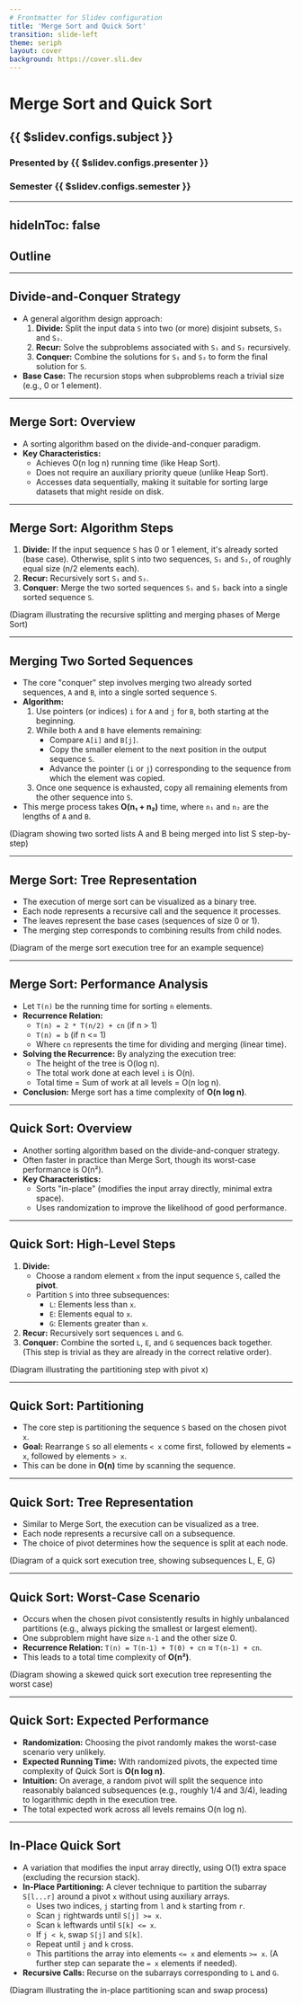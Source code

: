 ```yaml
---
# Frontmatter for Slidev configuration
title: 'Merge Sort and Quick Sort'
transition: slide-left
theme: seriph
layout: cover
background: https://cover.sli.dev
---
```


# Merge Sort and Quick Sort
## {{ $slidev.configs.subject }}
### Presented by {{ $slidev.configs.presenter }}
### Semester {{ $slidev.configs.semester }}

---
hideInToc: false
---

## Outline

<toc mode="onlySiblings" minDepth="2" columns="1"/>


---

## Divide-and-Conquer Strategy

* A general algorithm design approach:
    1.  **Divide:** Split the input data `S` into two (or more) disjoint subsets, `S₁` and `S₂`.
    2.  **Recur:** Solve the subproblems associated with `S₁` and `S₂` recursively.
    3.  **Conquer:** Combine the solutions for `S₁` and `S₂` to form the final solution for `S`.
* **Base Case:** The recursion stops when subproblems reach a trivial size (e.g., 0 or 1 element).

---

## Merge Sort: Overview

* A sorting algorithm based on the divide-and-conquer paradigm.
* **Key Characteristics:**
    * Achieves O(n log n) running time (like Heap Sort).
    * Does not require an auxiliary priority queue (unlike Heap Sort).
    * Accesses data sequentially, making it suitable for sorting large datasets that might reside on disk.

---

## Merge Sort: Algorithm Steps

1.  **Divide:** If the input sequence `S` has 0 or 1 element, it's already sorted (base case). Otherwise, split `S` into two sequences, `S₁` and `S₂`, of roughly equal size (n/2 elements each).
2.  **Recur:** Recursively sort `S₁` and `S₂`.
3.  **Conquer:** Merge the two sorted sequences `S₁` and `S₂` back into a single sorted sequence `S`.

(Diagram illustrating the recursive splitting and merging phases of Merge Sort)

---

## Merging Two Sorted Sequences

* The core "conquer" step involves merging two already sorted sequences, `A` and `B`, into a single sorted sequence `S`.
* **Algorithm:**
    1. Use pointers (or indices) `i` for `A` and `j` for `B`, both starting at the beginning.
    2. While both `A` and `B` have elements remaining:
        * Compare `A[i]` and `B[j]`.
        * Copy the smaller element to the next position in the output sequence `S`.
        * Advance the pointer (`i` or `j`) corresponding to the sequence from which the element was copied.
    3. Once one sequence is exhausted, copy all remaining elements from the other sequence into `S`.
* This merge process takes **O(n₁ + n₂)** time, where `n₁` and `n₂` are the lengths of `A` and `B`.

(Diagram showing two sorted lists A and B being merged into list S step-by-step)

---

## Merge Sort: Tree Representation

* The execution of merge sort can be visualized as a binary tree.
* Each node represents a recursive call and the sequence it processes.
* The leaves represent the base cases (sequences of size 0 or 1).
* The merging step corresponds to combining results from child nodes.

(Diagram of the merge sort execution tree for an example sequence)

---

## Merge Sort: Performance Analysis

* Let `T(n)` be the running time for sorting `n` elements.
* **Recurrence Relation:**
    * `T(n) = 2 * T(n/2) + cn` (if n > 1)
    * `T(n) = b` (if n <= 1)
    * Where `cn` represents the time for dividing and merging (linear time).
* **Solving the Recurrence:** By analyzing the execution tree:
    * The height of the tree is O(log n).
    * The total work done at each level `i` is O(n).
    * Total time = Sum of work at all levels = O(n log n).
* **Conclusion:** Merge sort has a time complexity of **O(n log n)**.

---

## Quick Sort: Overview

* Another sorting algorithm based on the divide-and-conquer strategy.
* Often faster in practice than Merge Sort, though its worst-case performance is O(n²).
* **Key Characteristics:**
    * Sorts "in-place" (modifies the input array directly, minimal extra space).
    * Uses randomization to improve the likelihood of good performance.

---

## Quick Sort: High-Level Steps

1.  **Divide:**
    * Choose a random element `x` from the input sequence `S`, called the **pivot**.
    * Partition `S` into three subsequences:
        * `L`: Elements less than `x`.
        * `E`: Elements equal to `x`.
        * `G`: Elements greater than `x`.
2.  **Recur:** Recursively sort sequences `L` and `G`.
3.  **Conquer:** Combine the sorted `L`, `E`, and `G` sequences back together. (This step is trivial as they are already in the correct relative order).

(Diagram illustrating the partitioning step with pivot x)

---

## Quick Sort: Partitioning

* The core step is partitioning the sequence `S` based on the chosen pivot `x`.
* **Goal:** Rearrange `S` so all elements `< x` come first, followed by elements `= x`, followed by elements `> x`.
* This can be done in **O(n)** time by scanning the sequence.

---

## Quick Sort: Tree Representation

* Similar to Merge Sort, the execution can be visualized as a tree.
* Each node represents a recursive call on a subsequence.
* The choice of pivot determines how the sequence is split at each node.

(Diagram of a quick sort execution tree, showing subsequences L, E, G)

---

## Quick Sort: Worst-Case Scenario

* Occurs when the chosen pivot consistently results in highly unbalanced partitions (e.g., always picking the smallest or largest element).
* One subproblem might have size `n-1` and the other size 0.
* **Recurrence Relation:** `T(n) = T(n-1) + T(0) + cn` ≈ `T(n-1) + cn`.
* This leads to a total time complexity of **O(n²)**.

(Diagram showing a skewed quick sort execution tree representing the worst case)

---

## Quick Sort: Expected Performance

* **Randomization:** Choosing the pivot randomly makes the worst-case scenario very unlikely.
* **Expected Running Time:** With randomized pivots, the expected time complexity of Quick Sort is **O(n log n)**.
* **Intuition:** On average, a random pivot will split the sequence into reasonably balanced subsequences (e.g., roughly 1/4 and 3/4), leading to logarithmic depth in the execution tree.
* The total expected work across all levels remains O(n log n).

---

## In-Place Quick Sort

* A variation that modifies the input array directly, using O(1) extra space (excluding the recursion stack).
* **In-Place Partitioning:** A clever technique to partition the subarray `S[l...r]` around a pivot `x` without using auxiliary arrays.
    * Uses two indices, `j` starting from `l` and `k` starting from `r`.
    * Scan `j` rightwards until `S[j] >= x`.
    * Scan `k` leftwards until `S[k] <= x`.
    * If `j < k`, swap `S[j]` and `S[k]`.
    * Repeat until `j` and `k` cross.
    * This partitions the array into elements `<= x` and elements `>= x`. (A further step can separate the `= x` elements if needed).
* **Recursive Calls:** Recurse on the subarrays corresponding to `L` and `G`.

(Diagram illustrating the in-place partitioning scan and swap process)

